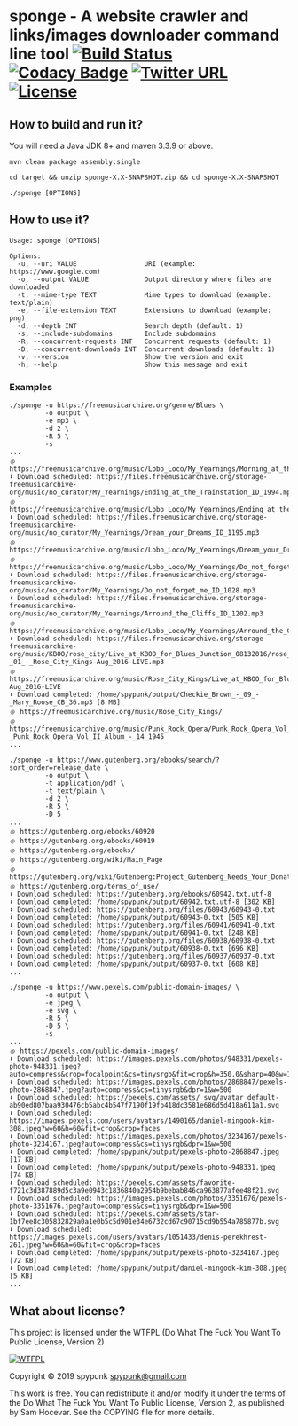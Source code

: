 sponge - A website crawler and links/images downloader command line tool [![Build Status](https://travis-ci.org/spypunk/sponge.svg?branch=master)](https://travis-ci.org/spypunk/sponge) [![Codacy Badge](https://api.codacy.com/project/badge/Grade/d82ffffb736c4d82858a63385a6f900a)](https://www.codacy.com/manual/spypunk/sponge?utm_source=github.com&amp;utm_medium=referral&amp;utm_content=spypunk/sponge&amp;utm_campaign=Badge_Grade) [![Twitter URL](https://img.shields.io/twitter/url/https/twitter.com/fold_left.svg?style=social&label=Follow)](https://twitter.com/spypunkk) [![License](http://www.wtfpl.net/wp-content/uploads/2012/12/wtfpl-badge-4.png)](http://www.wtfpl.net/)
===
## How to build and run it?
You will need a Java JDK 8+ and maven 3.3.9 or above.
~~~
mvn clean package assembly:single

cd target && unzip sponge-X.X-SNAPSHOT.zip && cd sponge-X.X-SNAPSHOT

./sponge [OPTIONS]
~~~
## How to use it?
~~~
Usage: sponge [OPTIONS]

Options:
  -u, --uri VALUE                 URI (example: https://www.google.com)
  -o, --output VALUE              Output directory where files are downloaded
  -t, --mime-type TEXT            Mime types to download (example: text/plain)
  -e, --file-extension TEXT       Extensions to download (example: png)
  -d, --depth INT                 Search depth (default: 1)
  -s, --include-subdomains        Include subdomains
  -R, --concurrent-requests INT   Concurrent requests (default: 1)
  -D, --concurrent-downloads INT  Concurrent downloads (default: 1)
  -v, --version                   Show the version and exit
  -h, --help                      Show this message and exit
~~~
### Examples
~~~
./sponge -u https://freemusicarchive.org/genre/Blues \
         -o output \
         -e mp3 \
         -d 2 \
         -R 5 \
         -s
...
﹫ https://freemusicarchive.org/music/Lobo_Loco/My_Yearnings/Morning_at_the_Creek_ID_1201
⬇ Download scheduled: https://files.freemusicarchive.org/storage-freemusicarchive-org/music/no_curator/My_Yearnings/Ending_at_the_Trainstation_ID_1994.mp3
﹫ https://freemusicarchive.org/music/Lobo_Loco/My_Yearnings/Ending_at_the_Trainstation_ID_1994
⬇ Download scheduled: https://files.freemusicarchive.org/storage-freemusicarchive-org/music/no_curator/My_Yearnings/Dream_your_Dreams_ID_1195.mp3
﹫ https://freemusicarchive.org/music/Lobo_Loco/My_Yearnings/Dream_your_Dreams_ID_1195
﹫ https://freemusicarchive.org/music/Lobo_Loco/My_Yearnings/Do_not_forget_me_ID_1028
⬇ Download scheduled: https://files.freemusicarchive.org/storage-freemusicarchive-org/music/no_curator/My_Yearnings/Do_not_forget_me_ID_1028.mp3
⬇ Download scheduled: https://files.freemusicarchive.org/storage-freemusicarchive-org/music/no_curator/My_Yearnings/Arround_the_Cliffs_ID_1202.mp3
﹫ https://freemusicarchive.org/music/Lobo_Loco/My_Yearnings/Arround_the_Cliffs_ID_1202
⬇ Download scheduled: https://files.freemusicarchive.org/storage-freemusicarchive-org/music/KBOO/rose_city/Live_at_KBOO_for_Blues_Junction_08132016/rose_city_-_01_-_Rose_City_Kings-Aug_2016-LIVE.mp3
﹫ https://freemusicarchive.org/music/Rose_City_Kings/Live_at_KBOO_for_Blues_Junction_08132016/Rose_City_Kings-Aug_2016-LIVE
⬇ Download completed: /home/spypunk/output/Checkie_Brown_-_09_-_Mary_Roose_CB_36.mp3 [8 MB]
﹫ https://freemusicarchive.org/music/Rose_City_Kings/
﹫ https://freemusicarchive.org/music/Punk_Rock_Opera/Punk_Rock_Opera_Vol_II/Punk_Rock_Opera_-_Punk_Rock_Opera_Vol_II_Album_-_14_1945
...
~~~
~~~
./sponge -u https://www.gutenberg.org/ebooks/search/?sort_order=release_date \
         -o output \
         -t application/pdf \
         -t text/plain \
         -d 2 \
         -R 5 \
         -D 5
...
﹫ https://gutenberg.org/ebooks/60920
﹫ https://gutenberg.org/ebooks/60919
﹫ https://gutenberg.org/ebooks/
﹫ https://gutenberg.org/wiki/Main_Page
﹫ https://gutenberg.org/wiki/Gutenberg:Project_Gutenberg_Needs_Your_Donation
﹫ https://gutenberg.org/terms_of_use/
⬇ Download scheduled: https://gutenberg.org/ebooks/60942.txt.utf-8
⬇ Download completed: /home/spypunk/output/60942.txt.utf-8 [302 KB]
⬇ Download scheduled: https://gutenberg.org/files/60943/60943-0.txt
⬇ Download completed: /home/spypunk/output/60943-0.txt [505 KB]
⬇ Download scheduled: https://gutenberg.org/files/60941/60941-0.txt
⬇ Download completed: /home/spypunk/output/60941-0.txt [248 KB]
⬇ Download scheduled: https://gutenberg.org/files/60938/60938-0.txt
⬇ Download completed: /home/spypunk/output/60938-0.txt [696 KB]
⬇ Download scheduled: https://gutenberg.org/files/60937/60937-0.txt
⬇ Download completed: /home/spypunk/output/60937-0.txt [608 KB]
...
~~~
~~~
./sponge -u https://www.pexels.com/public-domain-images/ \
         -o output \
         -e jpeg \
         -e svg \
         -R 5 \
         -D 5 \
         -s
...
﹫ https://pexels.com/public-domain-images/
⬇ Download scheduled: https://images.pexels.com/photos/948331/pexels-photo-948331.jpeg?auto=compress&crop=focalpoint&cs=tinysrgb&fit=crop&h=350.0&sharp=40&w=1400
⬇ Download scheduled: https://images.pexels.com/photos/2868847/pexels-photo-2868847.jpeg?auto=compress&cs=tinysrgb&dpr=1&w=500
⬇ Download scheduled: https://pexels.com/assets/_svg/avatar_default-ab90ed807baa930476cb5abc4b547f7190f19fb418dc3581e686d5d418a611a1.svg
⬇ Download scheduled: https://images.pexels.com/users/avatars/1490165/daniel-mingook-kim-308.jpeg?w=60&h=60&fit=crop&crop=faces
⬇ Download scheduled: https://images.pexels.com/photos/3234167/pexels-photo-3234167.jpeg?auto=compress&cs=tinysrgb&dpr=1&w=500
⬇ Download completed: /home/spypunk/output/pexels-photo-2868847.jpeg [17 KB]
⬇ Download completed: /home/spypunk/output/pexels-photo-948331.jpeg [74 KB]
⬇ Download scheduled: https://pexels.com/assets/favorite-f721c3d387889d5c3a9e0943c1836840a2954b9bebab846ca963877afee48f21.svg
⬇ Download scheduled: https://images.pexels.com/photos/3351676/pexels-photo-3351676.jpeg?auto=compress&cs=tinysrgb&dpr=1&w=500
⬇ Download scheduled: https://pexels.com/assets/star-1bf7ee8c305832829a0a1e0b5c5d901e34e6732cd67c90715cd9b554a785877b.svg
⬇ Download scheduled: https://images.pexels.com/users/avatars/1051433/denis-perekhrest-261.jpeg?w=60&h=60&fit=crop&crop=faces
⬇ Download completed: /home/spypunk/output/pexels-photo-3234167.jpeg [72 KB]
⬇ Download completed: /home/spypunk/output/daniel-mingook-kim-308.jpeg [5 KB]
...
~~~
## What about license?
This project is licensed under the WTFPL (Do What The Fuck You Want To Public License, Version 2)

[![WTFPL](http://www.wtfpl.net/wp-content/uploads/2012/12/logo-160x116.png)](http://www.wtfpl.net/)

Copyright © 2019 spypunk [spypunk@gmail.com](mailto:spypunk@gmail.com)

This work is free. You can redistribute it and/or modify it under the terms of the Do What The Fuck You Want To Public License, Version 2, as published by Sam Hocevar. See the COPYING file for more details.
